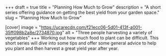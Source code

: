 +++
draft = true
title = "Planning How Much to Grow"
description = "A short series offering guidance on getting the best yield from your garden space."
slug = "Planning How Much to Grow"

[cover]
image = "https://ucarecdn.com/f21ecc06-5d01-413f-a001-35ff098b2a8e/2734870.jpg"
alt = "Three people harvesting a variety of vegetables"
+++
Working out how much food to plant can be difficult. This short series will dive into some tips and offer some general advice to help you plant and then harvest a great yield year after year.
